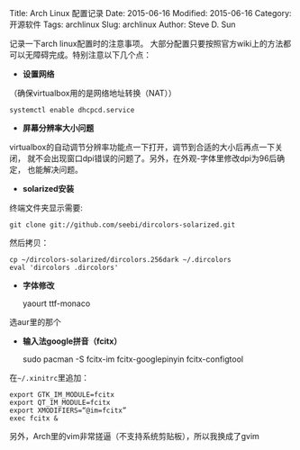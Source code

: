 Title: Arch Linux 配置记录
Date: 2015-06-16
Modified: 2015-06-16
Category: 开源软件
Tags: archlinux
Slug: archlinux
Author: Steve D. Sun


记录一下arch linux配置时的注意事项。
大部分配置只要按照官方wiki上的方法都可以无障碍完成。特别注意以下几个点：

* __设置网络__

（确保virtualbox用的是网络地址转换（NAT））

    systemctl enable dhcpcd.service

* __屏幕分辨率大小问题__

virtualbox的自动调节分辨率功能点一下打开，调节到合适的大小后再点一下关闭，
就不会出现窗口dpi错误的问题了。另外，在外观-字体里修改dpi为96后确定，
也能解决问题。

*  __solarized安装__

终端文件夹显示需要:

    git clone git://github.com/seebi/dircolors-solarized.git

然后拷贝：

    cp ~/dircolors-solarized/dircolors.256dark ~/.dircolors
    eval 'dircolors .dircolors'

* __字体修改__

    yaourt ttf-monaco

选aur里的那个

* __输入法google拼音（fcitx）__

    sudo pacman -S fcitx-im fcitx-googlepinyin fcitx-configtool

在`~/.xinitrc`里追加：

    export GTK_IM_MODULE=fcitx
    export QT_IM_MODULE=fcitx
    export XMODIFIERS=“@im=fcitx”
    exec fcitx &

另外，Arch里的vim非常搓逼（不支持系统剪贴板），所以我换成了gvim
